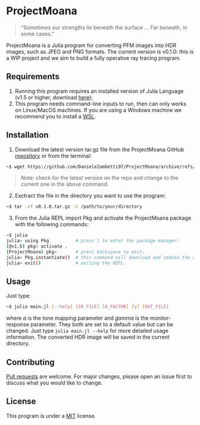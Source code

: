 # ProjectMoana

> “Sometimes our strengths lie beneath the surface … Far beneath, in some cases.”  

ProjectMoana is a Julia program for converting PFM images into HDR images, such as JPEG and PNG formats. 
The current version is v0.1.0: this is a WIP project and we aim to build a fully operative ray tracing program. 

## Requirements

1. Running this program requires an installed version of Julia Language (v1.5 or higher, download [here](https://julialang.org/downloads/));
2. This program needs command-line inputs to run, then can only works on Linux/MacOS machines. If you are using a Windows machine we recommend you to install a [WSL](https://docs.microsoft.com/it-it/windows/wsl/install-win10).

## Installation

1. Download the latest version tar.gz file from the ProjectMoana GitHub [repository](https://github.com/DanieleZambetti97/ProjectMoana/releases/tag/v0.1.0) or from the terminal:
```bash
~$ wget https://github.com/DanieleZambetti97/ProjectMoana/archive/refs/tags/v0.1.0.tar.gz
```

> Note: check for the latest version on the repo and change to the current one in the above command.

2. Exctract the file in the directory you want to use the program:
```bash
~$ tar -xf v0.1.0.tar.gz -C /path/to/your/directory
```
3. From the Julia REPL import Pkg and activate the ProjectMoana package with the following commands:
```bash
~$ julia
julia> using Pkg          # press ] to enter the package manager;
(@v1.5) pkg> activate .
(ProjectMoana) pkg>       # press backspace to exit;
julia> Pkg.instantiate()  # this command will download and update the dependencies needed (it might take a while...);
julia> exit()             # exiting the REPL.
```

## Usage

Just type:
```bash
~$ julia main.jl [--help] [IN_FILE] [A_FACTOR] [γ] [OUT_FILE]
```
where *a* is the tone mapping parameter and *gamma* is the monitor-response parameter. They both are set to a default value but can be changed. 
Just type `julia main.jl --help` for more detailed usage information.
The converted HDR image will be saved in the current directory.


## Contributing
[Pull requests](https://github.com/DanieleZambetti97/ProjectMoana/pulls) are welcome. For major changes, please open an issue first to discuss what you would like to change.

## License
This program is under a [MIT](https://github.com/DanieleZambetti97/ProjectMoana/blob/master/LICENSE) license.
<!--stackedit_data:
eyJoaXN0b3J5IjpbLTExNDQ0NDI0NjAsLTEwNjYyNDA1MjIsOD
MxMjkzNjQwLC0xNjM2ODY5NjI0LDE3MzczMTU1MTcsLTczMzAz
MTczMCwtMTk3NjkwNTM3MywyMDIwODExNjAyXX0=
-->
